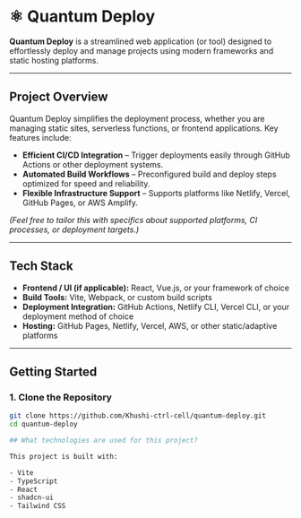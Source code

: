 # ⚛ Quantum Deploy

**Quantum Deploy** is a streamlined web application (or tool) designed to effortlessly deploy and manage projects using modern frameworks and static hosting platforms.

---

##  Project Overview

Quantum Deploy simplifies the deployment process, whether you are managing static sites, serverless functions, or frontend applications. Key features include:

- **Efficient CI/CD Integration** – Trigger deployments easily through GitHub Actions or other deployment systems.
- **Automated Build Workflows** – Preconfigured build and deploy steps optimized for speed and reliability.
- **Flexible Infrastructure Support** – Supports platforms like Netlify, Vercel, GitHub Pages, or AWS Amplify.

*(Feel free to tailor this with specifics about supported platforms, CI processes, or deployment targets.)*

---

##  Tech Stack

- **Frontend / UI (if applicable):** React, Vue.js, or your framework of choice  
- **Build Tools:** Vite, Webpack, or custom build scripts  
- **Deployment Integration:** GitHub Actions, Netlify CLI, Vercel CLI, or your deployment method of choice  
- **Hosting:** GitHub Pages, Netlify, Vercel, AWS, or other static/adaptive platforms

---

##  Getting Started

### 1. Clone the Repository
```bash
git clone https://github.com/Khushi-ctrl-cell/quantum-deploy.git
cd quantum-deploy

## What technologies are used for this project?

This project is built with:

- Vite
- TypeScript
- React
- shadcn-ui
- Tailwind CSS
